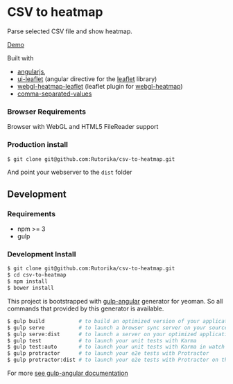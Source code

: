 # CSV to heatmap

Parse selected CSV file and show heatmap.

[Demo](http://csv-to-heatmap.bathyscaph.ru/)

Built with
- [angularjs](https://angularjs.org/),
- [ui-leaflet](https://github.com/angular-ui/ui-leaflet) (angular directive for the [leaflet](http://leafletjs.com/) library)
- [webgl-heatmap-leaflet](https://github.com/ursudio/webgl-heatmap-leaflet) (leaflet plugin for [webgl-heatmap](https://github.com/pyalot/webgl-heatmap))
- [comma-separated-values](https://github.com/knrz/CSV.js)

### Browser Requirements

Browser with WebGL and HTML5 FileReader support

### Production install

```bash
$ git clone git@github.com:Rutorika/csv-to-heatmap.git
```

And point your webserver to the `dist` folder


## Development

### Requirements

- npm >= 3
- gulp

### Development Install

```bash
$ git clone git@github.com:Rutorika/csv-to-heatmap.git
$ cd csv-to-heatmap
$ npm install
$ bower install
```

This project is bootstrapped with [gulp-angular](https://github.com/Swiip/generator-gulp-angular)
generator for yeoman. So all commands that provided by this generator is available.

```bash
$ gulp build           # to build an optimized version of your application in /dist
$ gulp serve           # to launch a browser sync server on your source files
$ gulp serve:dist      # to launch a server on your optimized application
$ gulp test            # to launch your unit tests with Karma
$ gulp test:auto       # to launch your unit tests with Karma in watch mode
$ gulp protractor      # to launch your e2e tests with Protractor
$ gulp protractor:dist # to launch your e2e tests with Protractor on the dist files
```
For more [see gulp-angular documentation](https://github.com/Swiip/generator-gulp-angular/blob/master/docs/usage.md)
